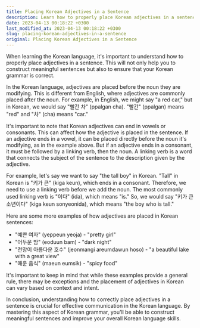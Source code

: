 ```yaml
---
title: Placing Korean Adjectives in a Sentence
description: Learn how to properly place Korean adjectives in a sentence to improve your Korean language skills.
date: 2023-04-13 00:18:22 +0300
last_modified_at: 2023-04-13 00:18:22 +0300
slug: placing-korean-adjectives-in-a-sentence
original: Placing Korean Adjectives in a Sentence
---
```

When learning the Korean language, it's important to understand how to properly place adjectives in a sentence. This will not only help you to construct meaningful sentences but also to ensure that your Korean grammar is correct.

In the Korean language, adjectives are placed before the noun they are modifying. This is different from English, where adjectives are commonly placed after the noun. For example, in English, we might say "a red car," but in Korean, we would say "빨간 차" (ppalgan cha). "빨간" (ppalgan) means "red" and "차" (cha) means "car."

It's important to note that Korean adjectives can end in vowels or consonants. This can affect how the adjective is placed in the sentence. If an adjective ends in a vowel, it can be placed directly before the noun it's modifying, as in the example above. But if an adjective ends in a consonant, it must be followed by a linking verb, then the noun. A linking verb is a word that connects the subject of the sentence to the description given by the adjective.

For example, let's say we want to say "the tall boy" in Korean. "Tall" in Korean is "키가 큰" (kiga keun), which ends in a consonant. Therefore, we need to use a linking verb before we add the noun. The most commonly used linking verb is "이다" (ida), which means "is." So, we would say "키가 큰 소년이다" (kiga keun sonyeonida), which means "the boy who is tall."

Here are some more examples of how adjectives are placed in Korean sentences:

- "예쁜 여자" (yeppeun yeoja) - "pretty girl"
- "어두운 밤" (eoduun bam) - "dark night"
- "전망이 아름다운 호수" (jeonmangi areumdawun hoso) - "a beautiful lake with a great view"
- "매운 음식" (maeun eumsik) - "spicy food"

It's important to keep in mind that while these examples provide a general rule, there may be exceptions and the placement of adjectives in Korean can vary based on context and intent.

In conclusion, understanding how to correctly place adjectives in a sentence is crucial for effective communication in the Korean language. By mastering this aspect of Korean grammar, you'll be able to construct meaningful sentences and improve your overall Korean language skills.